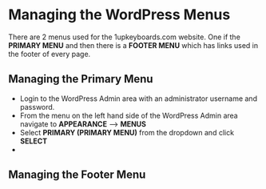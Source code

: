 # Managing the WordPress Menus

There are 2 menus used for the 1upkeyboards.com website. One if the **PRIMARY MENU** and then there is a **FOOTER MENU** which has links used in the footer of every page. 


## Managing the Primary Menu

* Login to the WordPress Admin area with an administrator username and password.
* From the menu on the left hand side of the WordPress Admin area navigate to **APPEARANCE** --> **MENUS** 
* Select **PRIMARY (PRIMARY MENU)** from the dropdown and click **SELECT**
* 

## Managing the Footer Menu

